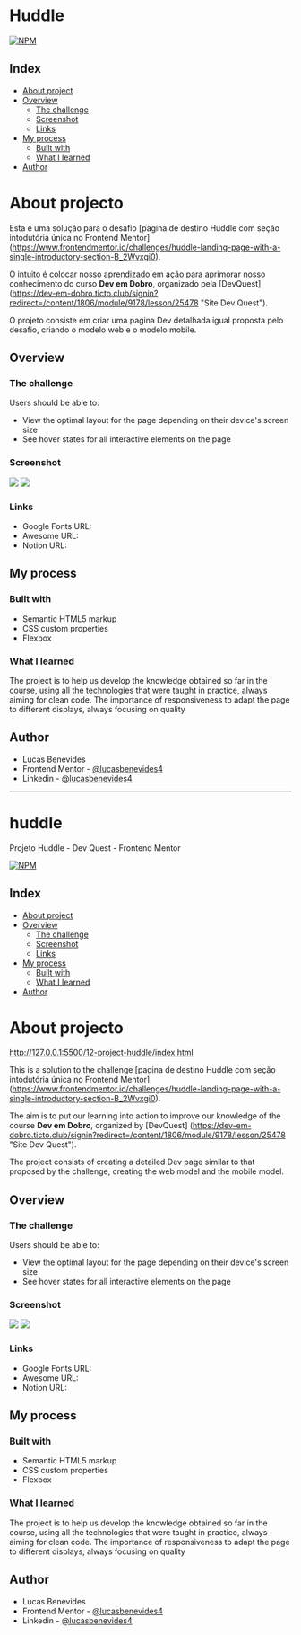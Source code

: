 # Huddle
[![NPM](https://img.shields.io/npm/l/react)](https://github.com/devsuperior/sds1-wmazoni/blob/master/LICENSE) 


## Index

- [About project](#about-project)
- [Overview](#overview)
  - [The challenge](#the-challenge)
  - [Screenshot](#screenshot)
  - [Links](#links)
- [My process](#my-process)
  - [Built with](#built-with)
  - [What I learned](#what-i-learned)
- [Author](#author)


# About projecto

Esta é uma solução para o desafio [pagina de destino Huddle com seção intodutória única no Frontend Mentor] (https://www.frontendmentor.io/challenges/huddle-landing-page-with-a-single-introductory-section-B_2Wvxgi0).

O intuito é colocar nosso aprendizado em ação para aprimorar nosso conhecimento do curso **Dev em Dobro**, organizado pela [DevQuest] (https://dev-em-dobro.ticto.club/signin?redirect=/content/1806/module/9178/lesson/25478 "Site Dev Quest").

O projeto consiste em criar uma pagina Dev detalhada igual proposta pelo desafio, criando o modelo web e o modelo mobile.


## Overview

### The challenge

Users should be able to:

- View the optimal layout for the page depending on their device's screen size
- See hover states for all interactive elements on the page

### Screenshot

![](./src/images/Screenshot_modelo-web.png)
![](./src/images/Screenshot_modelo-mobile.png)

### Links

- Google Fonts URL:[](https://fonts.google.com)
- Awesome URL:[](https://fontawesome.com/icons)
- Notion URL:[](https://www.notion.so)


## My process

### Built with

- Semantic HTML5 markup
- CSS custom properties
- Flexbox

### What I learned

The project is to help us develop the knowledge obtained so far in the course, using all the technologies that were taught in practice, always aiming for clean code.
The importance of responsiveness to adapt the page to different displays, always focusing on quality


## Author

- Lucas Benevides
- Frontend Mentor - [@lucasbenevides4](https://www.frontendmentor.io/profile/lucasbenevides4)
- Linkedin - [@lucasbenevides4](https://www.linkedin.com/in/lucasbenevides4/)

----------------------------------------------------------

# huddle
Projeto Huddle - Dev Quest - Frontend Mentor

[![NPM](https://img.shields.io/npm/l/react)](https://github.com/devsuperior/sds1-wmazoni/blob/master/LICENSE) 

## Index

- [About project](#about-project)
- [Overview](#overview)
  - [The challenge](#the-challenge)
  - [Screenshot](#screenshot)
  - [Links](#links)
- [My process](#my-process)
  - [Built with](#built-with)
  - [What I learned](#what-i-learned)
- [Author](#author)


# About projecto

http://127.0.0.1:5500/12-project-huddle/index.html

This is a solution to the challenge [pagina de destino Huddle com seção intodutória única no Frontend Mentor] (https://www.frontendmentor.io/challenges/huddle-landing-page-with-a-single-introductory-section-B_2Wvxgi0).

The aim is to put our learning into action to improve our knowledge of the course **Dev em Dobro**, organized by [DevQuest] (https://dev-em-dobro.ticto.club/signin?redirect=/content/1806/module/9178/lesson/25478 "Site Dev Quest").

The project consists of creating a detailed Dev page similar to that proposed by the challenge, creating the web model and the mobile model.


## Overview

### The challenge

Users should be able to:

- View the optimal layout for the page depending on their device's screen size
- See hover states for all interactive elements on the page

### Screenshot

![](./src/images/Screenshot_modelo-web.png)
![](./src/images/Screenshot_modelo-mobile.png)

### Links

- Google Fonts URL:[](https://fonts.google.com)
- Awesome URL:[](https://fontawesome.com/icons)
- Notion URL:[](https://www.notion.so)


## My process

### Built with

- Semantic HTML5 markup
- CSS custom properties
- Flexbox

### What I learned

The project is to help us develop the knowledge obtained so far in the course, using all the technologies that were taught in practice, always aiming for clean code.
The importance of responsiveness to adapt the page to different displays, always focusing on quality


## Author

- Lucas Benevides
- Frontend Mentor - [@lucasbenevides4](https://www.frontendmentor.io/profile/lucasbenevides4)
- Linkedin - [@lucasbenevides4](https://www.linkedin.com/in/lucasbenevides4/)
